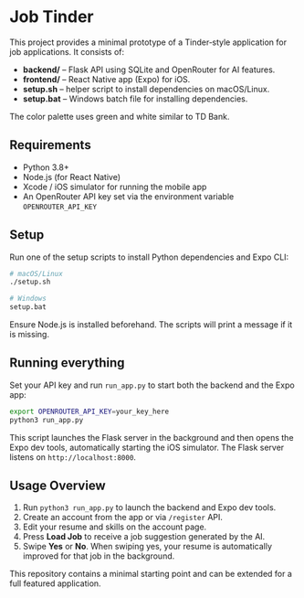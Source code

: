 # Job Tinder

This project provides a minimal prototype of a Tinder‑style application for job applications. It consists of:

* **backend/** – Flask API using SQLite and OpenRouter for AI features.
* **frontend/** – React Native app (Expo) for iOS.
* **setup.sh** – helper script to install dependencies on macOS/Linux.
* **setup.bat** – Windows batch file for installing dependencies.

The color palette uses green and white similar to TD Bank.

## Requirements

* Python 3.8+
* Node.js (for React Native)
* Xcode / iOS simulator for running the mobile app
* An OpenRouter API key set via the environment variable `OPENROUTER_API_KEY`

## Setup

Run one of the setup scripts to install Python dependencies and Expo CLI:

```bash
# macOS/Linux
./setup.sh

# Windows
setup.bat
```

Ensure Node.js is installed beforehand. The scripts will print a message if it is missing.

## Running everything

Set your API key and run `run_app.py` to start both the backend and the Expo app:

```bash
export OPENROUTER_API_KEY=your_key_here
python3 run_app.py
```

This script launches the Flask server in the background and then opens the Expo dev tools, automatically starting the iOS simulator. The Flask server listens on `http://localhost:8000`.

## Usage Overview

1. Run `python3 run_app.py` to launch the backend and Expo dev tools.
2. Create an account from the app or via `/register` API.
3. Edit your resume and skills on the account page.
4. Press **Load Job** to receive a job suggestion generated by the AI.
5. Swipe **Yes** or **No**. When swiping yes, your resume is automatically improved for that job in the background.

This repository contains a minimal starting point and can be extended for a full featured application.
